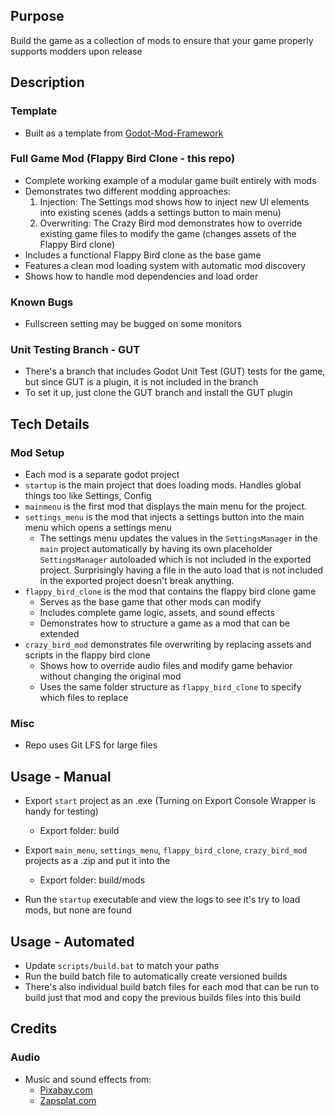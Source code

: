 ## Purpose

Build the game as a collection of mods to ensure that your game properly supports modders upon release

## Description

### Template
 - Built as a template from [Godot-Mod-Framework](https://github.com/ThomasSilloway/Godot-Mod-Framework)

### Full Game Mod (Flappy Bird Clone - this repo)
 - Complete working example of a modular game built entirely with mods
 - Demonstrates two different modding approaches:
   1. Injection: The Settings mod shows how to inject new UI elements into existing scenes (adds a settings button to main menu)
   2. Overwriting: The Crazy Bird mod demonstrates how to override existing game files to modify the game (changes assets of the Flappy Bird clone)
 - Includes a functional Flappy Bird clone as the base game
 - Features a clean mod loading system with automatic mod discovery
 - Shows how to handle mod dependencies and load order
### Known Bugs
 - Fullscreen setting may be bugged on some monitors

### Unit Testing Branch - GUT
 - There's a branch that includes Godot Unit Test (GUT) tests for the game, but since GUT is a plugin, it is not included in the branch
 - To set it up, just clone the GUT branch and install the GUT plugin

## Tech Details

### Mod Setup

- Each mod is a separate godot project
- `startup` is the main project that does loading mods. Handles global things too like Settings, Config
- `mainmenu` is the first mod that displays the main menu for the project.
- `settings_menu` is the mod that injects a settings button into the main menu which opens a settings menu
  - The settings menu updates the values in the `SettingsManager` in the `main` project automatically by having its own placeholder `SettingsManager` autoloaded which is not included in the exported project. Surprisingly having a file in the auto load that is not included in the exported project doesn't break anything.
- `flappy_bird_clone` is the mod that contains the flappy bird clone game
  - Serves as the base game that other mods can modify
  - Includes complete game logic, assets, and sound effects
  - Demonstrates how to structure a game as a mod that can be extended
- `crazy_bird_mod` demonstrates file overwriting by replacing assets and scripts in the flappy bird clone
  - Shows how to override audio files and modify game behavior without changing the original mod
  - Uses the same folder structure as `flappy_bird_clone` to specify which files to replace

### Misc
 - Repo uses Git LFS for large files

## Usage - Manual

- Export `start` project as an .exe (Turning on Export Console Wrapper is handy for testing)
  - Export folder: build
- Export `main_menu`, `settings_menu`, `flappy_bird_clone`, `crazy_bird_mod` projects as a .zip and put it into the 
  - Export folder: build/mods

- Run the `startup` executable and view the logs to see it's try to load mods, but none are found

## Usage - Automated
- Update `scripts/build.bat` to match your paths
- Run the build batch file to automatically create versioned builds
- There's also individual build batch files for each mod that can be run to build just that mod and copy the previous builds files into this build

## Credits

### Audio
- Music and sound effects from:
  - [Pixabay.com](https://pixabay.com)
  - [Zapsplat.com](https://www.zapsplat.com)

